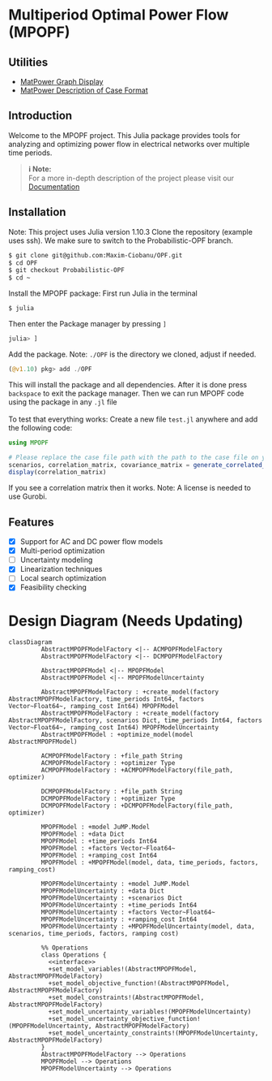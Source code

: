 # Multiperiod Optimal Power Flow (MPOPF)

## Utilities

- [MatPower Graph Display](https://matpower.app/)
- [MatPower Description of Case Format](https://matpower.org/docs/ref/matpower5.0/caseformat.html)
<!-- - [Markdown Admonitions](https://documenter.juliadocs.org/stable/showcase/#Admonitions) -->

## Introduction

Welcome to the MPOPF project.
This Julia package provides tools for analyzing and optimizing power flow in electrical networks over multiple time periods.

> **ℹ️ Note:**  
> For a more in-depth description of the project please visit our [Documentation](https://maxim-ciobanu.github.io/OPF/)

## Installation
Note: This project uses Julia version 1.10.3
Clone the repository (example uses ssh). We make sure to switch to the Probabilistic-OPF branch.
```sh
$ git clone git@github.com:Maxim-Ciobanu/OPF.git
$ cd OPF
$ git checkout Probabilistic-OPF
$ cd ~
```
Install the MPOPF package:
First run Julia in the terminal
```sh
$ julia
```
Then enter the Package manager by pressing `]`
```julia
julia> ]
```
Add the package. Note: `./OPF` is the directory we cloned, adjust if needed.
```julia
(@v1.10) pkg> add ./OPF
```
This will install the package and all dependencies. After it is done press `backspace` to exit the package manager.
Then we can run MPOPF code using the package in any `.jl` file
<br>
<br>
To test that everything works:
Create a new file `test.jl` anywhere and add the following code:
```julia
using MPOPF

# Please replace the case file path with the path to the case file on your machine
scenarios, correlation_matrix, covariance_matrix = generate_correlated_scenarios("./Cases/case14.m", 1, 0.15)
display(correlation_matrix)

```
If you see a correlation matrix then it works.
Note: A license is needed to use Gurobi.

## Features

- [X] Support for AC and DC power flow models
- [X] Multi-period optimization
- [ ] Uncertainty modeling
- [X] Linearization techniques
- [ ] Local search optimization
- [X] Feasibility checking

# Design Diagram (Needs Updating)

```mermaid
classDiagram
         AbstractMPOPFModelFactory <|-- ACMPOPFModelFactory
         AbstractMPOPFModelFactory <|-- DCMPOPFModelFactory
   
         AbstractMPOPFModel <|-- MPOPFModel
         AbstractMPOPFModel <|-- MPOPFModelUncertainty
   
         AbstractMPOPFModelFactory : +create_model(factory AbstractMPOPFModelFactory, time_periods Int64, factors Vector~Float64~, ramping_cost Int64) MPOPFModel
         AbstractMPOPFModelFactory : +create_model(factory AbstractMPOPFModelFactory, scenarios Dict, time_periods Int64, factors Vector~Float64~, ramping_cost Int64) MPOPFModelUncertainty
         AbstractMPOPFModel : +optimize_model(model AbstractMPOPFModel)
   
         ACMPOPFModelFactory : +file_path String
         ACMPOPFModelFactory : +optimizer Type
         ACMPOPFModelFactory : +ACMPOPFModelFactory(file_path, optimizer)
   
         DCMPOPFModelFactory : +file_path String
         DCMPOPFModelFactory : +optimizer Type
         DCMPOPFModelFactory : +DCMPOPFModelFactory(file_path, optimizer)
   
         MPOPFModel : +model JuMP.Model
         MPOPFModel : +data Dict
         MPOPFModel : +time_periods Int64
         MPOPFModel : +factors Vector~Float64~
         MPOPFModel : +ramping_cost Int64
         MPOPFModel : +MPOPFModel(model, data, time_periods, factors, ramping_cost)
   
         MPOPFModelUncertainty : +model JuMP.Model
         MPOPFModelUncertainty : +data Dict
         MPOPFModelUncertainty : +scenarios Dict
         MPOPFModelUncertainty : +time_periods Int64
         MPOPFModelUncertainty : +factors Vector~Float64~
         MPOPFModelUncertainty : +ramping_cost Int64
         MPOPFModelUncertainty : +MPOPFModelUncertainty(model, data, scenarios, time_periods, factors, ramping cost)
   
         %% Operations
         class Operations {
           <<interface>>
           +set_model_variables!(AbstractMPOPFModel, AbstractMPOPFModelFactory)
           +set_model_objective_function!(AbstractMPOPFModel, AbstractMPOPFModelFactory)
           +set_model_constraints!(AbstractMPOPFModel, AbstractMPOPFModelFactory)
           +set_model_uncertainty_variables!(MPOPFModelUncertainty)
           +set_model_uncertainty_objective_function!(MPOPFModelUncertainty, AbstractMPOPFModelFactory)
           +set_model_uncertainty_constraints!(MPOPFModelUncertainty, AbstractMPOPFModelFactory)
         }
         AbstractMPOPFModelFactory --> Operations
         MPOPFModel --> Operations
         MPOPFModelUncertainty --> Operations
```
